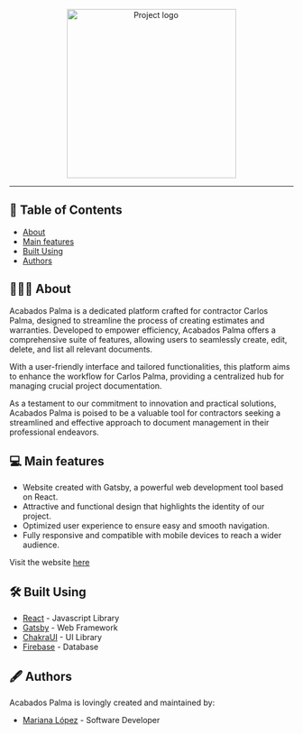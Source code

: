 <p align="center">
  <a href="https://acabados-palma.web.app" rel="noopener">
 <img width=300px src="https://i.imgur.com/IdaYF6T.png" alt="Project logo"></a>
</p>

---

## 📝 Table of Contents

- [About](#about)
- [Main features](#main_features)
- [Built Using](#built_using)
- [Authors](#authors)

## 👷🏻‍♂️ About <a name = "about"></a>

<p>
Acabados Palma is a dedicated platform crafted for contractor Carlos Palma, designed to streamline the process of creating estimates and warranties. Developed to empower efficiency, Acabados Palma offers a comprehensive suite of features, allowing users to seamlessly create, edit, delete, and list all relevant documents. 
  
With a user-friendly interface and tailored functionalities, this platform aims to enhance the workflow for Carlos Palma, providing a centralized hub for managing crucial project documentation.

As a testament to our commitment to innovation and practical solutions, Acabados Palma is poised to be a valuable tool for contractors seeking a streamlined and effective approach to document management in their professional endeavors.

</p>

## 💻 Main features <a name = "main_features"></a>

- Website created with Gatsby, a powerful web development tool based on React.
- Attractive and functional design that highlights the identity of our project.
- Optimized user experience to ensure easy and smooth navigation.
- Fully responsive and compatible with mobile devices to reach a wider audience.

Visit the website [here](https://acabados-palma.web.app)

## 🛠️ Built Using <a name = "built_using"></a>

- [React](https://react.dev/) - Javascript Library
- [Gatsby](https://www.gatsbyjs.com/) - Web Framework
- [ChakraUI](https://chakra-ui.com/) - UI Library
- [Firebase](https://firebase.google.com/) - Database

## 🖋️ Authors <a name = "authors"></a>

Acabados Palma is lovingly created and maintained by:

- [Mariana López](https://www.linkedin.com/in/marianalz/) - Software Developer
